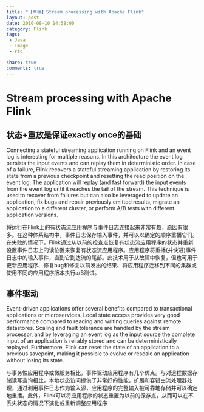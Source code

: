 ```yaml
---
title: "【草稿】Stream processing with Apache Flink"
layout: post
date: 2010-08-10 14:58:00
category: Flink
tags:
 - Java
 - Image
 - rtc

share: true
comments: true
---
```



# Stream processing with Apache Flink

## 状态+重放是保证exactly once的基础
Connecting a stateful streaming application running on Flink and an event log is interesting for multiple reasons.
In this architecture the event log persists the input events and can replay them in deterministic order.
In case of a failure, Flink recovers a stateful streaming application by restoring its state from a previous checkpoint and resetting the read position on the event log.
The application will replay (and fast forward) the input events from the event log until it reaches the tail of the stream.
This technique is used to recover from failures but can also be leveraged to update an application, fix bugs and repair previously emitted results, migrate an application to a different cluster, or perform A/B tests with different application versions.

将运行在Flink上的有状态流应用程序与事件日志连接起来非常有趣，原因有很多。在这种体系结构中，事件日志保存输入事件，并可以以确定的顺序重播它们。在失败的情况下，Flink通过从以前的检查点恢复有状态流应用程序的状态并重新设置事件日志上的读位置来恢复有状态流应用程序。应用程序将重播(并快进)事件日志中的输入事件，直到它到达流的尾部。此技术用于从故障中恢复，但也可用于更新应用程序、修复bug和修复以前发出的结果、将应用程序迁移到不同的集群或使用不同的应用程序版本执行a/B测试。

## 事件驱动

Event-driven applications offer several benefits compared to transactional applications or microservices. Local state access provides very good performance compared to reading and writing queries against remote datastores. Scaling and fault tolerance are handled by the stream processor, and by leveraging an event log as the input source the complete input of an application is reliably stored and can be deterministically replayed. Furthermore, Flink can reset the state of an application to a previous savepoint, making it possible to evolve or rescale an application without losing its state.

与事务性应用程序或微服务相比，事件驱动应用程序有几个优点。与对远程数据存储读写查询相比，本地状态访问提供了非常好的性能。扩展和容错由流处理器处理，通过利用事件日志作为输入源，应用程序的完整输入被可靠地存储并可以确定地重播。此外，Flink可以将应用程序的状态重置为以前的保存点，从而可以在不丢失状态的情况下演化或重新调整应用程序
